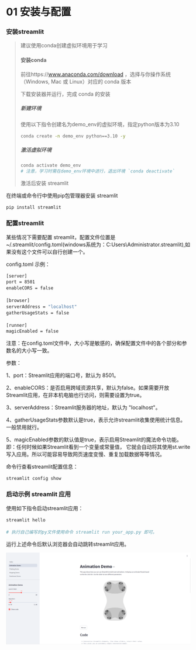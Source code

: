 # 01 安装与配置

### 安装streamlit

> 建议使用conda创建虚拟环境用于学习
> 
> #### 安装conda
> 
> 前往https://www.anaconda.com/download ，选择与你操作系统（Windows, Mac 或 Linux）对应的 conda 版本
> 
> 下载安装器并运行，完成 conda 的安装
>
> ##### 新建环境
>
> 使用以下指令创建名为demo_env的虚拟环境，指定python版本为3.10
>
> ```bash
> conda create -n demo_env python==3.10 -y
>```
>
> ##### 激活虚拟环境
> ```bash
> conda activate demo_env
> # 注意，学习时需在demo_env环境中进行，退出环境 `conda deactivate`
> ```
> 激活后安装 streamlit

在终端或命令行中使用pip包管理器安装 streamlit

```
pip install streamlit
```

### 配置streamlit

某些情况下需要配置 streamlit，配置文件位置是~/.streamlit/config.toml(windows系统为：C:Users\Administrator\.streamlit),如果没有这个文件可以自行创建一个。

config.toml 示例：

```bash
[server]
port = 8501
enableCORS = false
 
[browser]
serverAddress = "localhost"
gatherUsageStats = false
 
[runner]
magicEnabled = false
```

注意：在config.toml文件中，大小写是敏感的，确保配置文件中的各个部分和参数名的大小写一致。

参数：

1、port：Streamlit应用的端口号，默认为 8501。

2、enableCORS：是否启用跨域资源共享，默认为false。如果需要开放Streamlit应用，在非本机电脑也行访问，则需要设置为true。

3、serverAddress：Streamlit服务器的地址，默认为 "localhost"。

4、gatherUsageStats参数默认是true，表示允许streamlit收集使用统计信息。一般禁用就行。

5、magicEnabled参数的默认值是true，表示启用Streamlit的魔法命令功能。即：任何时候如果Streamlit看到一个变量或常量值， 它就会自动将其使用st.write写入应用。所以可能容易导致网页速度变慢、重复加载数据等等情况。

命令行查看streamlit配置信息：

```
streamlit config show
```

### 启动示例 streamlit 应用

使用如下指令启动streamlit应用：

```bash
streamlit hello

# 执行自己编写的py文件使用命令 streamlit run your_app.py 即可。
```

运行上述命令后默认浏览器会自动跳转streamlit应用。

![pic1](./pic/1.png)
